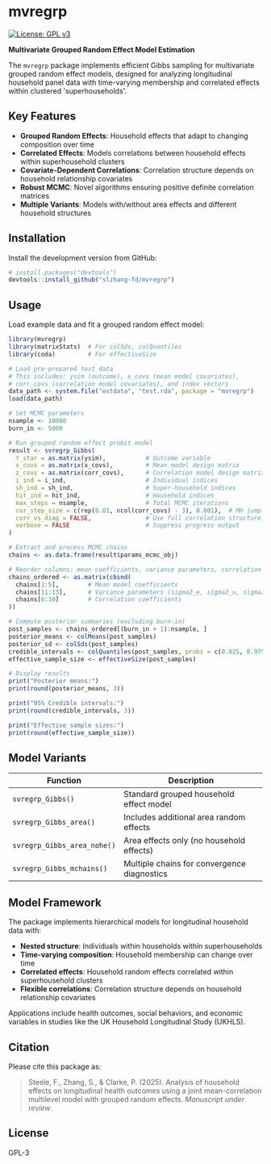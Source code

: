 # mvregrp

<!-- badges: start -->
[![License: GPL v3](https://img.shields.io/badge/License-GPLv3-blue.svg)](https://www.gnu.org/licenses/gpl-3.0)
<!-- badges: end -->

**Multivariate Grouped Random Effect Model Estimation**

The `mvregrp` package implements efficient Gibbs sampling for multivariate grouped random effect models, designed for analyzing longitudinal household panel data with time-varying membership and correlated effects within clustered 'superhouseholds'.

## Key Features

- **Grouped Random Effects**: Household effects that adapt to changing composition over time
- **Correlated Effects**: Models correlations between household effects within superhousehold clusters  
- **Covariate-Dependent Correlations**: Correlation structure depends on household relationship covariates
- **Robust MCMC**: Novel algorithms ensuring positive definite correlation matrices
- **Multiple Variants**: Models with/without area effects and different household structures

## Installation

Install the development version from GitHub:

``` r
# install.packages("devtools")
devtools::install_github("slzhang-fd/mvregrp")
```

## Usage

Load example data and fit a grouped random effect model:

```r
library(mvregrp)
library(matrixStats)  # For colSds, colQuantiles
library(coda)         # For effectiveSize

# Load pre-prepared test data
# This includes: ysim (outcome), x_covs (mean model covariates), 
# corr_covs (correlation model covariates), and index vectors
data_path <- system.file("extdata", "test.rda", package = "mvregrp")
load(data_path)

# Set MCMC parameters
nsample <- 10000
burn_in <- 5000

# Run grouped random effect probit model
result <- svregrp_Gibbs(
  Y_star = as.matrix(ysim),           # Outcome variable
  x_covs = as.matrix(x_covs),         # Mean model design matrix
  z_covs = as.matrix(corr_covs),      # Correlation model design matrix
  i_ind = i_ind,                      # Individual indices
  sh_ind = sh_ind,                    # Super-household indices  
  hit_ind = hit_ind,                  # Household indices
  max_steps = nsample,                # Total MCMC iterations
  cor_step_size = c(rep(0.01, ncol(corr_covs) - 3), 0.001),  # MH jump step sizes for correlation parameters, needs pre-tunning
  corr_vs_diag = FALSE,               # Use full correlation structure
  verbose = FALSE                     # Suppress progress output
)

# Extract and process MCMC chains
chains <- as.data.frame(result$params_mcmc_obj)

# Reorder columns: mean coefficients, variance parameters, correlation coefficients
chains_ordered <- as.matrix(cbind(
  chains[1:5],        # Mean model coefficients
  chains[11:13],      # Variance parameters (sigma2_e, sigma2_u, sigma2_v)
  chains[6:10]        # Correlation coefficients
))

# Compute posterior summaries (excluding burn-in)
post_samples <- chains_ordered[(burn_in + 1):nsample, ]
posterior_means <- colMeans(post_samples)
posterior_sd <- colSds(post_samples)
credible_intervals <- colQuantiles(post_samples, probs = c(0.025, 0.975))
effective_sample_size <- effectiveSize(post_samples)

# Display results
print("Posterior means:")
print(round(posterior_means, 3))

print("95% Credible intervals:")
print(round(credible_intervals, 3))

print("Effective sample sizes:")
print(round(effective_sample_size))
```

## Model Variants

| Function | Description |
|----------|-------------|
| `svregrp_Gibbs()` | Standard grouped household effect model |
| `svregrp_Gibbs_area()` | Includes additional area random effects |
| `svregrp_Gibbs_area_nohe()` | Area effects only (no household effects) |
| `svregrp_Gibbs_mchains()` | Multiple chains for convergence diagnostics |

## Model Framework

The package implements hierarchical models for longitudinal household data with:

- **Nested structure**: Individuals within households within superhouseholds
- **Time-varying composition**: Household membership can change over time  
- **Correlated effects**: Household random effects correlated within superhousehold clusters
- **Flexible correlations**: Correlation structure depends on household relationship covariates

Applications include health outcomes, social behaviors, and economic variables in studies like the UK Household Longitudinal Study (UKHLS).

## Citation

Please cite this package as:

> Steele, F., Zhang, S., & Clarke, P. (2025). Analysis of household effects on longitudinal health outcomes using a joint mean-correlation multilevel model with grouped random effects. *Manuscript under review*.

## License

GPL-3
